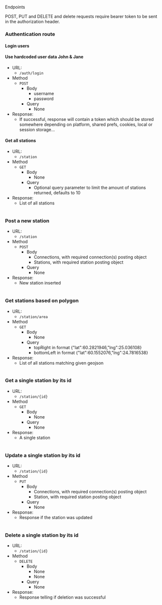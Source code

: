 Endpoints

POST, PUT and DELETE and delete requests require bearer token to be sent in the authorization header.

### Authentication route

#### Login users

#### Use hardcoded user data John & Jane

* URL:
    * ``/auth/login``
* Method
    * ``POST``
        * Body
            * username
            * password
        * Query
            * None
* Response:
    * If successful, response will contain a token which should be stored somewhere depending on platform, shared prefs,
      cookies, local or session storage...

#### Get all stations

* URL:
    * ``/station``
* Method
    * ``GET``
        * Body
            * None
        * Query
            * Optional query parameter to limit the amount of stations returned, defaults to 10
* Response:
    * List of all stations
      <br></br>

### Post a new station

* URL:
    * ``/station``
* Method
    * ``POST``
        * Body
            * Connections, with required connection(s) posting object
            * Stations, with required station posting object
        * Query
            * None
* Response:
    * New station inserted
      <br></br>

### Get stations based on polygon

* URL:
    * ``/station/area``
* Method
    * ``GET``
        * Body
            * None
        * Query
            * topRight in format {"lat":60.2821946,"lng":25.036108}
            * bottomLeft in format {"lat":60.1552076,"lng":24.7816538}
* Response:
    * List of all stations matching given geojson
      <br></br>

### Get a single station by its id

* URL:
    * ``/station/{id}``
* Method
    * ``GET``
        * Body
            * None
        * Query
            * None
* Response:
    * A single station
      <br></br>

### Update a single station by its id

* URL:
    * ``/station/{id}``
* Method
    * ``PUT``
        * Body
            * Connections, with required connection(s) posting object
            * Station, with required station posting object
        * Query
            * None
* Response:
    * Response if the station was updated
      <br></br>

### Delete a single station by its id

* URL:
    * ``/station/{id}``
* Method
    * ``DELETE``
        * Body
            * None
            * None
        * Query
            * None
* Response:
    * Response telling if deletion was successful
      <br></br>

